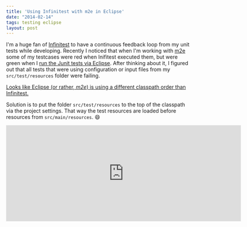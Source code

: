 ```yaml
---
title: 'Using Infinitest with m2e in Eclipse'
date: "2014-02-14"
tags: testing eclipse
layout: post
---
```

I'm a huge fan of [Infinitest][0] to have a continuous feedback loop from my unit tests while developing. Recently I noticed that when I'm working with [m2e][1] some of my testcases were red when Inifitest executed them, but were green when I [run the Junit tests via Eclipse][2]. After thinking about it, I figured out that all tests that were using configuration or input files from my `src/test/resources` folder were failing.

[Looks like Eclipse (or rather, *m2e*) is using a different classpath order than Infinitest.][3]

Solution is to put the folder `src/test/resources` to the top of the classpath via the project settings. That way the test resources are loaded before resources from `src/main/resources`. :smile:

<iframe src="https://www.flickr.com/photos/cringe/12515697764/player/34115f1e65" height="262" width="640"  frameborder="0" allowfullscreen webkitallowfullscreen mozallowfullscreen oallowfullscreen msallowfullscreen></iframe>

[0]: http://infinitest.github.io/
[1]: https://eclipse.org/m2e/
[2]: http://help.eclipse.org/indigo/index.jsp?topic=%2Forg.eclipse.jdt.doc.user%2FgettingStarted%2Fqs-junit.htm
[3]: https://github.com/infinitest/infinitest/issues/53

